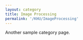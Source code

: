 ```yaml
---
layout: category
title: Image Processing
permalink: '/KHU/ImageProcessing'
---
```


Another sample category page.
